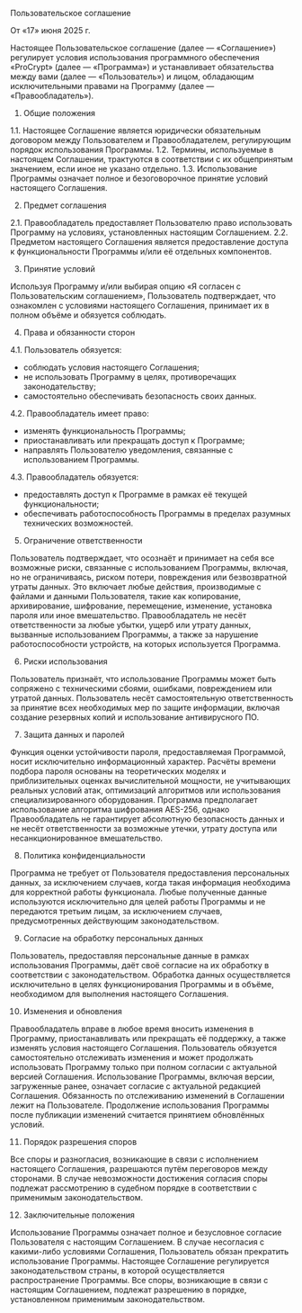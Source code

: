 Пользовательское соглашение

От «17» июня 2025 г.

Настоящее Пользовательское соглашение (далее — «Соглашение») регулирует условия использования программного обеспечения «ProCrypt» (далее — «Программа») и устанавливает обязательства между вами (далее — «Пользователь») и лицом, обладающим исключительными правами на Программу (далее — «Правообладатель»).

1.	Общие положения

1.1.	Настоящее Соглашение является юридически обязательным договором между Пользователем и Правообладателем, регулирующим порядок использования Программы.
1.2.	Термины, используемые в настоящем Соглашении, трактуются в соответствии с их общепринятым значением, если иное не указано отдельно.
1.3.	Использование Программы означает полное и безоговорочное принятие условий настоящего Соглашения.

2.	Предмет соглашения

2.1.	Правообладатель предоставляет Пользователю право использовать Программу на условиях, установленных настоящим Соглашением.
2.2.	Предметом настоящего Соглашения является предоставление доступа к функциональности Программы и/или её отдельных компонентов.
 

3.	Принятие условий

Используя Программу и/или выбирая опцию «Я согласен с Пользовательским соглашением», Пользователь подтверждает, что ознакомлен с условиями настоящего Соглашения, принимает их в полном объёме и обязуется соблюдать.

4.	Права и обязанности сторон

4.1.	Пользователь обязуется:

-	соблюдать условия настоящего Соглашения;
-	не использовать Программу в целях, противоречащих законодательству;
-	самостоятельно обеспечивать безопасность своих данных.

4.2.	Правообладатель имеет право:

-	изменять функциональность Программы;
-	приостанавливать или прекращать доступ к Программе;
-	направлять Пользователю уведомления, связанные с использованием Программы.

4.3.	Правообладатель обязуется:

-	предоставлять доступ к Программе в рамках её текущей функциональности;
-	обеспечивать работоспособность Программы в пределах разумных технических возможностей.
5.	Ограничение ответственности

Пользователь подтверждает, что осознаёт и принимает на себя все возможные риски, связанные с использованием Программы, включая, но не ограничиваясь, риском потери, повреждения или безвозвратной утраты данных. Это включает любые действия, производимые с файлами и данными Пользователя, такие как копирование, архивирование, шифрование, перемещение, изменение, установка пароля или иное вмешательство.
Правообладатель не несёт ответственности за любые убытки, ущерб или утрату данных, вызванные использованием Программы, а также за нарушение работоспособности устройств, на которых используется Программа.

6.	Риски использования

Пользователь признаёт, что использование Программы может быть сопряжено с техническими сбоями, ошибками, повреждением или утратой данных. Пользователь несёт самостоятельную ответственность за принятие всех необходимых мер по защите информации, включая создание резервных копий и использование антивирусного ПО.

7.	Защита данных и паролей

Функция оценки устойчивости пароля, предоставляемая Программой, носит исключительно информационный характер. Расчёты времени подбора пароля основаны на теоретических моделях и приблизительных оценках вычислительной мощности, не учитывающих реальных условий атак, оптимизаций алгоритмов или использования специализированного оборудования.
Программа предполагает использование алгоритма шифрования AES-256, однако Правообладатель не гарантирует абсолютную безопасность данных и не несёт ответственности за возможные утечки, утрату доступа или несанкционированное вмешательство.

8.	Политика конфиденциальности

Программа не требует от Пользователя предоставления персональных данных, за исключением случаев, когда такая информация необходима для корректной работы функционала. Любые полученные данные используются исключительно для целей работы Программы и не передаются третьим лицам, за исключением случаев, предусмотренных действующим законодательством.

9.	Согласие на обработку персональных данных

Пользователь, предоставляя персональные данные в рамках использования Программы, даёт своё согласие на их обработку в соответствии с законодательством. Обработка данных осуществляется исключительно в целях функционирования Программы и в объёме, необходимом для выполнения настоящего Соглашения.

10.	Изменения и обновления

Правообладатель вправе в любое время вносить изменения в Программу, приостанавливать или прекращать её поддержку, а также изменять условия настоящего Соглашения. Пользователь обязуется самостоятельно отслеживать изменения и может продолжать использовать Программу только при полном согласии с актуальной версией Соглашения.
Использование Программы, включая версии, загруженные ранее, означает согласие с актуальной редакцией Соглашения. Обязанность по отслеживанию изменений в Соглашении лежит на Пользователе. Продолжение использования Программы после публикации изменений считается принятием обновлённых условий.

11.	Порядок разрешения споров

Все споры и разногласия, возникающие в связи с исполнением настоящего Соглашения, разрешаются путём переговоров между сторонами.
В случае невозможности достижения согласия споры подлежат рассмотрению в судебном порядке в соответствии с применимым законодательством.

12.	Заключительные положения

Использование Программы означает полное и безусловное согласие Пользователя с настоящим Соглашением. В случае несогласия с какими-либо условиями Соглашения, Пользователь обязан прекратить использование Программы.
Настоящее Соглашение регулируется законодательством страны, в которой осуществляется распространение Программы. Все споры, возникающие в связи с настоящим Соглашением, подлежат разрешению в порядке, установленном применимым законодательством.

